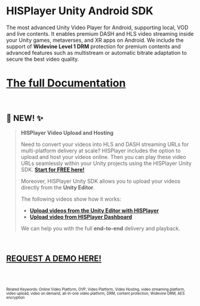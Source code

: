 # HISPlayer Unity Android SDK

The most advanced Unity Video Player for Android, supporting local, VOD and live contents. It enables premium DASH and HLS video streaming inside your Unity games, metaverses, and XR apps on Android. We include the support of **Widevine Level 1 DRM** protection for premium contents and advanced features such as multistream or automatic bitrate adaptation to secure the best video quality.

# [The full Documentation](https://hisplayer.github.io/UnityAndroid-SDK)

<br>

## 📣 NEW! ✨  

> **HISPlayer Video Upload and Hosting**
> 
> Need to convert your videos into HLS and DASH streaming URLs for multi-platform delivery at scale? HISPlayer includes the option to upload and host your videos online. Then you can play these video URLs seamlessly within your Unity projects using the HISPlayer Unity SDK. **[Start for FREE here!](https://hisplayer.com/unity-asset-store-saas-registration/)**
>
>Moreover, HISPlayer Unity SDK allows you to upload your videos directly from the **Unity Editor**.
> 
>The following videos show how it works:
> * **[Upload videos from the Unity Editor with HISPlayer](https://www.youtube.com/watch?v=POzM5U31tzc)**
> * **[Upload video from HISPlayer Dashboard](https://www.youtube.com/watch?v=awfN0zz-8zQ)**
>   
> We can help you with the full **end-to-end** delivery and playback.


<br>

## [REQUEST A DEMO HERE!](https://hisplayer.com/demo-unity-player-sdk-github/?utm_source=github&utm_medium=referral&utm_campaign=unitygithub&utm_content=20200211--unitydemocontact)

<br>



<br>

<sub><sup>Related Keywords:
Online Video Platform, OVP, Video Platform, Video Hosting, video streaming platform, video upload, video on demand, all-in-one video platform, DRM, content protection, Widevine DRM, AES encryption</sub><sup> 
